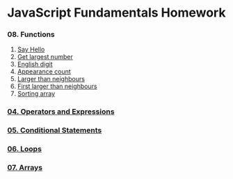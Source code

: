 JavaScript Fundamentals Homework
================================

### 08. Functions

1. [Say Hello](01.Say-Hello.js)
1. [Get largest number](02.Get-largest-number.js)
1. [English digit](03.English-digit.js)
1. [Appearance count](04.Appearance-count.js)
1. [Larger than neighbours](05.Larger-than-neighbours.js)
1. [First larger than neighbours](06.First-larger-than-neighbours.js)
1. [Sorting array](07.Sorting-array.js)

### [04. Operators and Expressions](./../04.Operators_and_Expressions/)
### [05. Conditional Statements](./../05.Conditional_Statements/)
### [06. Loops](./../06.Loops/)
### [07. Arrays](./../07.Arrays/)



